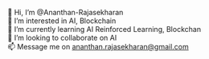 👋 Hi, I’m @Ananthan-Rajasekharan  
👀 I’m interested in AI, Blockchain  
🌱 I’m currently learning AI Reinforced Learning, Blockchan  
💞️ I’m looking to collaborate on AI    
📫 Message me on ananthan.rajasekharan@gmail.com

<!---
Ananthan-Rajasekharan/Ananthan-Rajasekharan is a ✨ special ✨ repository because its `README.md` (this file) appears on your GitHub profile.
You can click the Preview link to take a look at your changes.
--->

